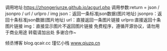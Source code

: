 调用地址:https://zhongerjunze.github.io/acgurl.php
调用参数:return = json / jsonpro / url / urlpro / img
json：返回一条标准json数据(图片地址)
jsonpro：返回十条标准json数据(图片地址)
url：直接返回一条图片链接
urlpro:直接返回十条图片链接
img：直接显示图片不返回图片链接
免费程序，遵循开源协议，请勿用于商业用途 转载请加出处 多谢合作~

倾丞博客
blog.qcair.cc
瑾忆小栈
www.qiuzq.cn
